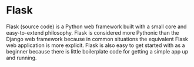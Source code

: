 # Flask
Flask (source code) is a Python web framework built with a small core and easy-to-extend philosophy.
Flask is considered more Pythonic than the Django web framework because in common situations the equivalent Flask web application is more explicit. Flask is also easy to get started with as a beginner because there is little boilerplate code for getting a simple app up and running.
